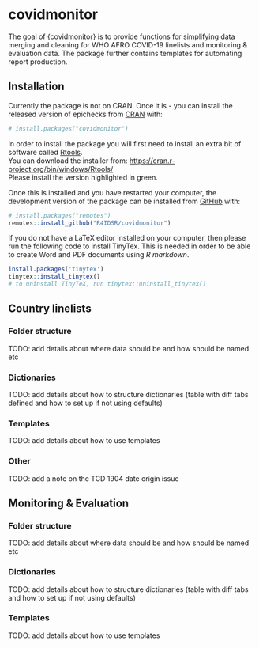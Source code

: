 
<!-- README.md is generated from README.Rmd. Please edit that file -->

# covidmonitor

<!-- badges: start -->
<!-- badges: end -->

The goal of {covidmonitor} is to provide functions for simplifying data
merging and cleaning for WHO AFRO COVID-19 linelists and monitoring &
evaluation data. The package further contains templates for automating
report production.

## Installation

Currently the package is not on CRAN. Once it is - you can install the
released version of epichecks from [CRAN](https://CRAN.R-project.org)
with:

``` r
# install.packages("covidmonitor")
```

In order to install the package you will first need to install an extra
bit of software called
[Rtools](https://cran.r-project.org/bin/windows/Rtools/).  
You can download the installer from:
<https://cran.r-project.org/bin/windows/Rtools/>  
Please install the version highlighted in green.

Once this is installed and you have restarted your computer, the
development version of the package can be installed from
[GitHub](https://github.com/) with:

``` r
# install.packages("remotes")
remotes::install_github("R4IDSR/covidmonitor")
```

If you do not have a LaTeX editor installed on your computer, then
please run the following code to install TinyTex. This is needed in
order to be able to create Word and PDF documents using *R markdown*.

``` r
install.packages('tinytex')
tinytex::install_tinytex()
# to uninstall TinyTeX, run tinytex::uninstall_tinytex() 
```

## Country linelists

### Folder structure

TODO: add details about where data should be and how should be named etc

### Dictionaries

TODO: add details about how to structure dictionaries (table with diff
tabs defined and how to set up if not using defaults)

### Templates

TODO: add details about how to use templates

### Other

TODO: add a note on the TCD 1904 date origin issue

## Monitoring & Evaluation

### Folder structure

TODO: add details about where data should be and how should be named etc

### Dictionaries

TODO: add details about how to structure dictionaries (table with diff
tabs and how to set up if not using defaults)

### Templates

TODO: add details about how to use templates
